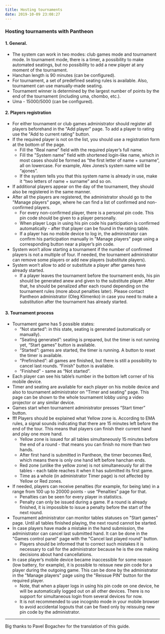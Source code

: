 ```yaml
---
title: Hosting tournaments
date: 2019-10-09 23:08:27
---
```


### Hosting tournaments with Pantheon

#### 1. General.
- The system can work in two modes: club games mode and tournament mode. In tournament mode, there is a timer, a possibility to make automated seatings, but no possibility to add a new player at any moment of the tournament.
- Hanchan length is 90 minutes (can be configured). 
- For tournament, a set of predefined seating rules is available. Also, tournament can use manually-made seating.
- Tournament winner is determined by the largest number of points by the end of the tournament (including uma, chombo, etc.).
- Uma - 15000/5000 (can be configured).

#### 2. Players registration
- For either tournament or club games administrator should register all players beforehand in the "Add player" page. To add a player to rating use the "Add to current rating" button.
- If the required player is not on the list, you should use a registration form at the bottom of the page. 
    - Fill the "Real name" field with the required player’s full name.
    - Fill the "System name" field with shortened login-like name, which in most cases should be formed as “the first letter of name + surname”, all on lowercase. For example, Alex Jones’s system name will be “ajones”.
    - If the system tells you that this system name is already in use, make it “two letters of name + surname” and so on.
- If additional players appear on the day of the tournament, they should also be registered in the same manner.
- After all the players are registered, the administrator should go to the "Manage players" page, where he can find a list of confirmed and non-confirmed players.
    - For every non-confirmed player, there is a personal pin code. This pin code should be given to a player personally.
    - When player Logs in using his pin code his participation is confirmed automatically - after that player can be found in the rating table.
    - If a player has no mobile device to log in, the administrator can confirm his participation manually in "Manage players" page using a corresponding button near a player’s pin code.
- System won’t allow starting a tournament if the number of confirmed players is not a multiple of four. If needed, the tournament administrator can remove some players or add new players (substitute players). 
- System won’t allow to add or substitute a player after games have already started. 
    - If a player leaves the tournament before the tournament ends, his pin should be generated anew and given to the substitute player. After that, he should be penalized after each round depending on the tournament rules (more about penalties later). Please contact Pantheon administrator (Oleg Klimenko) in case you need to make a substitution after the tournament has already started.

#### 3. Tournament process
- Tournament game has 5 possible states: 
    - “Not started”: in this state, seating is generated (automatically or manually).
    - “Seating generated”: seating is prepared, but the timer is not running yet, “Start games” button is available.
    - “Started”: games are started, the timer is running. A button to reset the timer is available.
    - “Prefinished”: all games are finished, but there is still a possibility to cancel last rounds. “Finish” button is available.
    - “Finished” - same as “Not started”.
- Each player can see his table’s number in the bottom left corner of his mobile device.
- Timer and seating are available for each player on his mobile device and also to tournament administrator on "Timer and seating" page. This page can be shown to the whole tournament lobby using a video projector or any similar device.
- Games start when tournament administrator presses “Start timer” button.
- **!!!** Players should be explained what Yellow zone is. According to EMA rules, a signal sounds indicating that there are 15 minutes left before the end of the tour. This means that players can finish their current hand and play one more hand.
    - Yellow zone is issued for all tables simultaneously 15 minutes before the end of a round - that means you can finish no more than two hands. 
    - After first hand is submitted in Pantheon, the timer becomes Red, which means there is only one hand left before hanchan ends.
    - Red zone (unlike the yellow zone) is not simultaneously for all the tables - each table reaches it when it has submitted its first game.
    - Time as a whole (in administrator Timer page) is not affected by Yellow or Red zones.
- If needed, players can receive penalties (for example, for being late) in a range from 100 up to 20000 points - use “Penalties” page for that. 
    - Penalties can be seen for every player in statistics.
    - Penalty can only be issued during a game. If a round is already finished, it is impossible to issue a penalty before the start of the next round.
- Tournament administrator can monitor tables statuses on "Start games" page. Until all tables finished playing, the next round cannot be started.
- In case players have made a mistake in the hand submission, the administrator can cancel last submitted hand. It can be done in the "Games control panel" page with the "Cancel last played round" button.
    - Players should be informed that to correct such mistakes it is necessary to call for the administrator because he is the one making decisions about hand cancellations.
- In case player’s mobile device became inaccessible for some reason (low battery, for example), it is possible to reissue new pin code for a player during the outgoing game. This can be done by the administrator in the "Manage players" page using the "Reissue PIN" button for the required player.
    - Note, that when a player logs in using his pin code on one device, he will be automatically logged out on all other devices. There is no support for simultaneous login from several devices for now.
    - It is not recommended to use incognito mode in your mobile browser to avoid accidental logouts that can be fixed only by reissuing new pin code by the administrator. 

---------------------------

Big thanks to Pavel Bogachev for the translation of this guide.